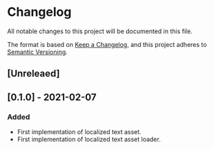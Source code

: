# Changelog
All notable changes to this project will be documented in this file.

The format is based on [Keep a Changelog](https://keepachangelog.com/en/1.0.0/),
and this project adheres to [Semantic Versioning](https://semver.org/spec/v2.0.0.html).

## [Unreleaed]

## [0.1.0] - 2021-02-07
### Added
- First implementation of localized text asset.
- First implementation of localized text asset loader.
